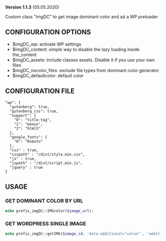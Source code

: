 **Version 1.1.3** (05.05.2020)

Custom class "imgDC" to get image dominant color and ad a WP preloader

## CONFIGURATION OPTIONS
* $imgDC_wp: activate WP settings
* $imgDC_content: simple way to disable the lazy loading inside the_content
* $imgDC_assets: include classes assets. Disable it if you use your own files
* $imgDC_nocolor_files: exclude file types from dominant color generator
* $imgDC_defaultcolor: default color

## CONFIGURATION FILE
```
"wp": {
  "gutenberg": true,
  "gutenberg_css": true,
  "support": {
    "0": "title-tag",
    "1": "menus",
    "2": "html5"
  },
  "google_fonts": {
    "0": "Roboto"
  },
  "css" : true,
  "csspath" : "/dist/style.min.css",
  "js" : true,
  "jspath" : "/dist/script.min.js",
  "jquery" : true
}
```

## USAGE

### GET DOMINANT COLOR BY URL
```php
echo prefix_imgDC::IMGcolor($image_url);
```

### GET WORDPRESS SINGLE IMAGE
```php
echo prefix_imgDC::getIMG($image_id, 'data-additional="value"', 'additional_css');
```
